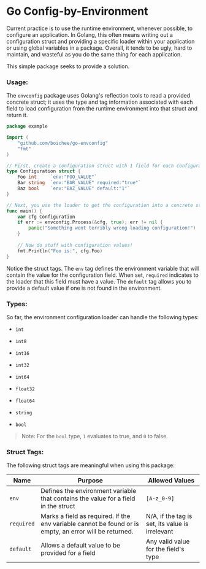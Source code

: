 # Go Config-by-Environment

Current practice is to use the runtime environment, whenever possible, to configure an application. In Golang, this often means writing out a configuration struct and providing a specific loader within your application or using global variables in a package. Overall, it tends to be ugly, hard to maintain, and wasteful as you do the same thing for each application.

This simple package seeks to provide a solution.

### Usage:

The `envconfig` package uses Golang's reflection tools to read a provided concrete struct; it uses the type and tag information associated with each field to load configuration from the runtime environment into that struct and return it.


```go
package example

import (
	"github.com/boichee/go-envconfig"
	"fmt"
)

// First, create a configuration struct with 1 field for each configuration value
type Configuration struct {
	Foo int     `env:"FOO_VALUE"`
	Bar string  `env:"BAR_VALUE" required:"true"`
	Baz bool    `env:"BAZ_VALUE" default:"1"`
}

// Next, you use the loader to get the configuration into a concrete struct
func main() {
	var cfg Configuration
	if err := envconfig.Process(&cfg, true); err != nil {
		panic("Something went terribly wrong loading configuration!")
	}
	
	// Now do stuff with configuration values!
	fmt.Println("Foo is:", cfg.Foo)
}
```

Notice the struct tags. The `env` tag defines the environment variable that will contain the value for the configuration field. When set, `required` indicates to the loader that this field must have a value. The `default` tag allows you to provide a default value if one is not found in the environment.
  
### Types:

So far, the environment configuration loader can handle the following types:

  - `int`
  - `int8`
  - `int16`
  - `int32`
  - `int64`
  
  - `float32`
  - `float64`
  
  - `string`
  - `bool`
  

> Note: For the `bool` type, `1` evaluates to true, and `0` to false.
  

### Struct Tags:

The following struct tags are meaningful when using this package:

| Name | Purpose | Allowed Values |
| ---- | ------- | -------------- |
| `env` | Defines the environment variable that contains the value for a field in the struct | `[A-z_0-9]` |
| `required` | Marks a field as required. If the env variable cannot be found or is empty, an error will be returned. | N/A, if the tag is set, its value is irrelevant |
| `default` | Allows a default value to be provided for a field | Any valid value for the field's type |
